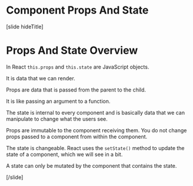 # Component Props And State

[slide hideTitle]

# Props And State Overview

In React `this.props` and `this.state` are JavaScript objects. 

It is data that we can render.

Props are data that is passed from the parent to the child. 

It is like passing an argument to a function.

The state is internal to every component and is basically data that we can manipulate to change what the users see.

Props are immutable to the component receiving them. You do not change props passed to a component from within the component.

The state is changeable. React uses the `setState()` method to update the state of a component, which we will see in a bit. 

A state can only be mutated by the component that contains the state.

[/slide]


